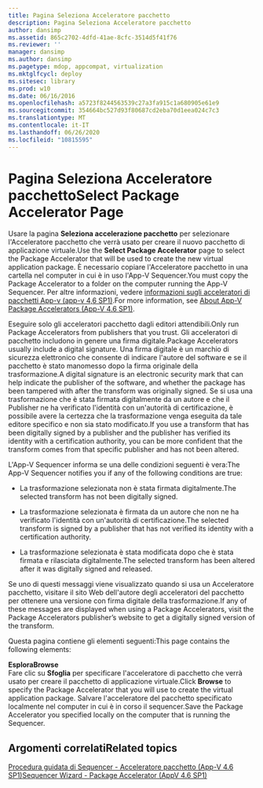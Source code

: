 ```yaml
---
title: Pagina Seleziona Acceleratore pacchetto
description: Pagina Seleziona Acceleratore pacchetto
author: dansimp
ms.assetid: 865c2702-4dfd-41ae-8cfc-3514d5f41f76
ms.reviewer: ''
manager: dansimp
ms.author: dansimp
ms.pagetype: mdop, appcompat, virtualization
ms.mktglfcycl: deploy
ms.sitesec: library
ms.prod: w10
ms.date: 06/16/2016
ms.openlocfilehash: a5723f8244563539c27a3fa915c1a680905e61e9
ms.sourcegitcommit: 354664bc527d93f80687cd2eba70d1eea024c7c3
ms.translationtype: MT
ms.contentlocale: it-IT
ms.lasthandoff: 06/26/2020
ms.locfileid: "10815595"
---
```

# <span data-ttu-id="62b5f-103">Pagina Seleziona Acceleratore pacchetto</span><span class="sxs-lookup"><span data-stu-id="62b5f-103">Select Package Accelerator Page</span></span>


<span data-ttu-id="62b5f-104">Usare la pagina **Seleziona accelerazione pacchetto** per selezionare l'Acceleratore pacchetto che verrà usato per creare il nuovo pacchetto di applicazione virtuale.</span><span class="sxs-lookup"><span data-stu-id="62b5f-104">Use the **Select Package Accelerator** page to select the Package Accelerator that will be used to create the new virtual application package.</span></span> <span data-ttu-id="62b5f-105">È necessario copiare l'Acceleratore pacchetto in una cartella nel computer in cui è in uso l'App-V Sequencer.</span><span class="sxs-lookup"><span data-stu-id="62b5f-105">You must copy the Package Accelerator to a folder on the computer running the App-V Sequencer.</span></span> <span data-ttu-id="62b5f-106">Per altre informazioni, vedere [informazioni sugli acceleratori di pacchetti App-v (app-v 4,6 SP1)](about-app-v-package-accelerators--app-v-46-sp1-.md).</span><span class="sxs-lookup"><span data-stu-id="62b5f-106">For more information, see [About App-V Package Accelerators (App-V 4.6 SP1)](about-app-v-package-accelerators--app-v-46-sp1-.md).</span></span>

<span data-ttu-id="62b5f-107">Eseguire solo gli acceleratori pacchetto dagli editori attendibili.</span><span class="sxs-lookup"><span data-stu-id="62b5f-107">Only run Package Accelerators from publishers that you trust.</span></span> <span data-ttu-id="62b5f-108">Gli acceleratori di pacchetto includono in genere una firma digitale.</span><span class="sxs-lookup"><span data-stu-id="62b5f-108">Package Accelerators usually include a digital signature.</span></span> <span data-ttu-id="62b5f-109">Una firma digitale è un marchio di sicurezza elettronico che consente di indicare l'autore del software e se il pacchetto è stato manomesso dopo la firma originale della trasformazione.</span><span class="sxs-lookup"><span data-stu-id="62b5f-109">A digital signature is an electronic security mark that can help indicate the publisher of the software, and whether the package has been tampered with after the transform was originally signed.</span></span> <span data-ttu-id="62b5f-110">Se si usa una trasformazione che è stata firmata digitalmente da un autore e che il Publisher ne ha verificato l'identità con un'autorità di certificazione, è possibile avere la certezza che la trasformazione venga eseguita da tale editore specifico e non sia stato modificato.</span><span class="sxs-lookup"><span data-stu-id="62b5f-110">If you use a transform that has been digitally signed by a publisher and the publisher has verified its identity with a certification authority, you can be more confident that the transform comes from that specific publisher and has not been altered.</span></span>

<span data-ttu-id="62b5f-111">L'App-V Sequencer informa se una delle condizioni seguenti è vera:</span><span class="sxs-lookup"><span data-stu-id="62b5f-111">The App-V Sequencer notifies you if any of the following conditions are true:</span></span>

-   <span data-ttu-id="62b5f-112">La trasformazione selezionata non è stata firmata digitalmente.</span><span class="sxs-lookup"><span data-stu-id="62b5f-112">The selected transform has not been digitally signed.</span></span>

-   <span data-ttu-id="62b5f-113">La trasformazione selezionata è firmata da un autore che non ne ha verificato l'identità con un'autorità di certificazione.</span><span class="sxs-lookup"><span data-stu-id="62b5f-113">The selected transform is signed by a publisher that has not verified its identity with a certification authority.</span></span>

-   <span data-ttu-id="62b5f-114">La trasformazione selezionata è stata modificata dopo che è stata firmata e rilasciata digitalmente.</span><span class="sxs-lookup"><span data-stu-id="62b5f-114">The selected transform has been altered after it was digitally signed and released.</span></span>

<span data-ttu-id="62b5f-115">Se uno di questi messaggi viene visualizzato quando si usa un Acceleratore pacchetto, visitare il sito Web dell'autore degli acceleratori del pacchetto per ottenere una versione con firma digitale della trasformazione.</span><span class="sxs-lookup"><span data-stu-id="62b5f-115">If any of these messages are displayed when using a Package Accelerators, visit the Package Accelerators publisher’s website to get a digitally signed version of the transform.</span></span>

<span data-ttu-id="62b5f-116">Questa pagina contiene gli elementi seguenti:</span><span class="sxs-lookup"><span data-stu-id="62b5f-116">This page contains the following elements:</span></span>

<a href="" id="browse"></a>**<span data-ttu-id="62b5f-117">Esplora</span><span class="sxs-lookup"><span data-stu-id="62b5f-117">Browse</span></span>**  
<span data-ttu-id="62b5f-118">Fare clic su **Sfoglia** per specificare l'acceleratore di pacchetto che verrà usato per creare il pacchetto di applicazione virtuale.</span><span class="sxs-lookup"><span data-stu-id="62b5f-118">Click **Browse** to specify the Package Accelerator that you will use to create the virtual application package.</span></span> <span data-ttu-id="62b5f-119">Salvare l'acceleratore del pacchetto specificato localmente nel computer in cui è in corso il sequencer.</span><span class="sxs-lookup"><span data-stu-id="62b5f-119">Save the Package Accelerator you specified locally on the computer that is running the Sequencer.</span></span>

## <span data-ttu-id="62b5f-120">Argomenti correlati</span><span class="sxs-lookup"><span data-stu-id="62b5f-120">Related topics</span></span>


[<span data-ttu-id="62b5f-121">Procedura guidata di Sequencer - Acceleratore pacchetto (App-V 4.6 SP1)</span><span class="sxs-lookup"><span data-stu-id="62b5f-121">Sequencer Wizard - Package Accelerator (AppV 4.6 SP1)</span></span>](sequencer-wizard---package-accelerator--appv-46-sp1-.md)

 

 





